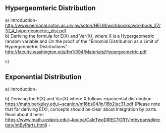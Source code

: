



## Hypergeomteric Distribution
a) Introduction-http://www.personal.soton.ac.uk/jav/soton/HELM/workbooks/workbook_37/37_4_hypergeometric_dist.pdf       
b) Deriving the formula for E(X) and Var(X), where X is a Hypergeometric random variable and On the proof of the "Binomial Distribution as a Limit of Hypergeometric Distributions" - http://faculty.washington.edu/fm1/394/Materials/Hypergeometric.pdf 

c) 




## Exponential Distribution
a) Introduction-

b) Deriving the E(X) and Var(X) where X follows exponential distribution- https://math.berkeley.edu/~scanlon/m16bs04/ln/16b2lec31.pdf (Please note that for deriving E(X), concepts should be clear about Integration by parts. Read about it here: https://www.math.ucdavis.edu/~kouba/CalcTwoDIRECTORY/intbypartsdirectory/IntByParts.html) -  
